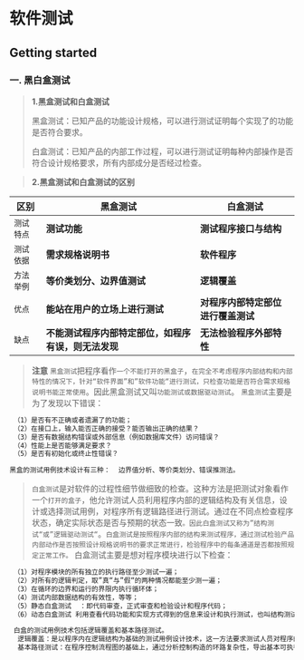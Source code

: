 # 软件测试


## Getting started

<!-- {.-three-column} -->
### 一. 黑白盒测试
<!--more-->
<!-- {.-prime} -->
> **1.黑盒测试和白盒测试**
> 
> 黑盒测试：已知产品的功能设计规格，可以进行测试证明每个实现了的功能是否符合要求。
> 
> 白盒测试：已知产品的内部工作过程，可以进行测试证明每种内部操作是否符合设计规格要求，所有内部成分是否经过检查。

> **2.黑盒测试和白盒测试的区别**

|      区别      |      黑盒测试      |         白盒测试         |
| -------------------------- | -------------------------- | ------------------------ |
|  `测试特点`  |  **测试功能**  |      **测试程序接口与结构**      |
|  `测试依据`       |  **需求规格说明书**       |      **软件程序**     |
|  `方法举例`       |  **等价类划分、边界值测试**       |      **逻辑覆盖**      |
|  `优点`       |  **能站在用户的立场上进行测试**       |      **对程序内部特定部位进行覆盖测试**      |
|  `缺点`       |  **不能测试程序内部特定部位，如程序有误，则无法发现**       |      **无法检验程序外部特性**      |
<!-- {.-shortcuts} -->

> **注意**
> `黑盒测试`把程序看作`一个不能打开的黑盒子`，`在完全不考虑程序内部结构和内部特性的情况下，针对“软件界面”和”软件功能“进行测试，只检查功能是否符合需求规格说明书能正常使用`。因此黑盒测试又叫`功能测试或数据驱动测试`。
>  `黑盒测试`主要是为了发现以下错误：
```markdown
 （1）是否有不正确或者遗漏了的功能；
 （2）在接口上，输入能否正确的接受？能否输出正确的结果？
 （3）是否有数据结构错误或外部信息（例如数据库文件）访问错误？
 （4）性能上是否能够满足要求？
 （5）是否有初始化或终止性错误？

黑盒的测试用例技术设计有三种：  边界值分析、等价类划分、错误推测法。
```

> `白盒测试`是对软件的过程性细节做细致的检查。这种方法是把测试对象看作一个`打开的盒子`，他允许测试人员利用程序内部的逻辑结构及有关信息，设计或选择测试用例，对程序所有逻辑路径进行测试。通过在不同点检查程序状态，确定实际状态是否与预期的状态一致`。因此白盒测试又称为”结构测试“或”逻辑驱动测试“`。`白盒测试是按照程序内部的结构来测试程序，通过测试检验产品内部动作是否按照设计规格说明书的要求正常进行，检验程序中的每条通道是否都按照规定正常工作。`
>  白盒测试主要是想对程序模块进行以下检查：
```markdown
 （1）对程序模块的所有独立的执行路径至少测试一遍；
 （2）对所有的逻辑判定，取”真“与”假“的两种情况都能至少测一遍；
 （3）在循环的边界和运行的界限内执行循环体；
 （4）测试内部数据结构的有效性，等等；
 （5）静态白盒测试  ：即代码审查，正式审查和检验设计和程序代码；
 （6）动态白盒测试 利用查看代码功能和实现方式得到的信息来设计和执行测试，也叫结构测试；

 白盒的测试用例技术包括逻辑覆盖和基本路径测试。
  逻辑覆盖：是以程序内在逻辑结构为基础的测试用例设计技术，这一方法要求测试人员对程序的逻辑结构有清楚的了解。
  基本路径测试：在程序控制流程图的基础上，通过分析控制构造的环路复杂性，导出基本可执行路径集合，从而设计测试用例。
```

